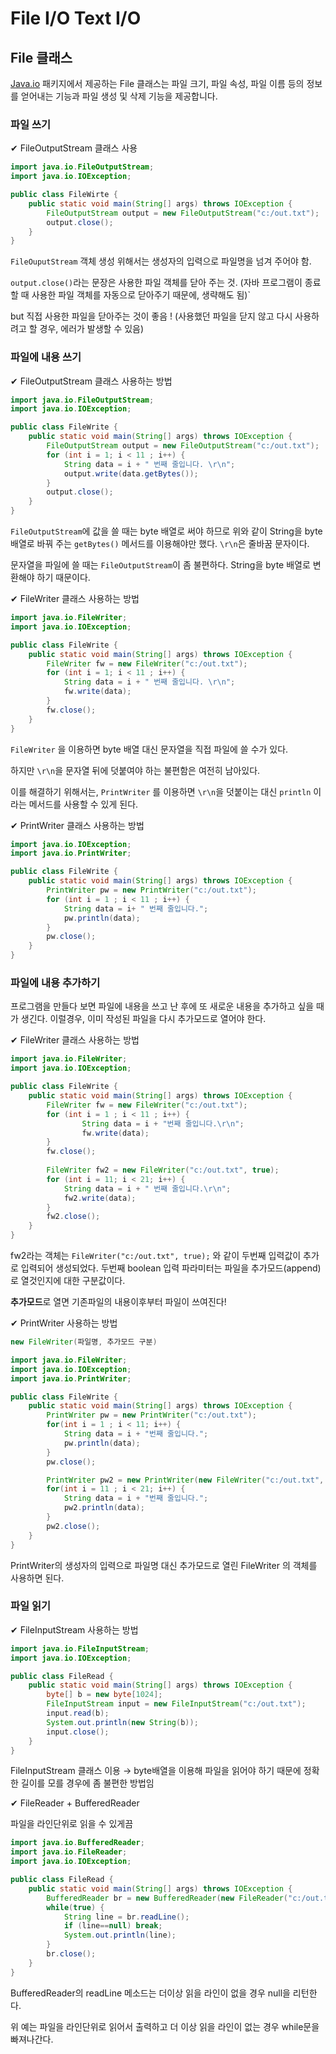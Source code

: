 # File I/O Text I/O

## File 클래스

[Java.io](http://java.io) 패키지에서 제공하는 File 클래스는 파일 크기, 파일 속성, 파일 이름 등의 정보를 얻어내는 기능과 파일 생성 및 삭제 기능을 제공합니다.

### 파일 쓰기

✔ FileOutputStream 클래스 사용

```java
import java.io.FileOutputStream;
import java.io.IOException;

public class FileWirte {
	public static void main(String[] args) throws IOException {
		FileOutputStream output = new FileOutputStream("c:/out.txt");
		output.close();
	}
}
```

`FileOuputStream` 객체 생성 위해서는 생성자의 입력으로 파일명을 넘겨 주어야 함.

`output.close()`라는 문장은 사용한 파일 객체를 닫아 주는 것. (자바 프로그램이 종료할 때 사용한 파일 객체를 자동으로 닫아주기 때문에, 생략해도 됨)`

but 직접 사용한 파일을 닫아주는 것이 좋음 ! (사용했던 파일을 닫지 않고 다시 사용하려고 할 경우, 에러가 발생할 수 있음)

### 파일에 내용 쓰기

✔ FileOutputStream 클래스 사용하는 방법

```java
import java.io.FileOutputStream;
import java.io.IOException;

public class FileWrite {
	public static void main(String[] args) throws IOException {
		FileOutputStream output = new FileOutputStream("c:/out.txt");
		for (int i = 1; i < 11 ; i++) {
			String data = i + " 번째 줄입니다. \r\n";
			output.write(data.getBytes());
		}
		output.close();
	}
}

```

`FileOutputStream`에 값을 쓸 때는 byte 배열로 써야 하므로 위와 같이 String을 byte배열로 바꿔 주는 `getBytes()` 메서드를 이용해야만 했다. `\r\n`은 줄바꿈 문자이다.

문자열을 파일에 쓸 때는 `FileOutputStream`이 좀 불편하다. String을 byte 배열로 변환해야 하기 때문이다.

✔ FileWriter 클래스 사용하는 방법

```java
import java.io.FileWriter;
import java.io.IOException;

public class FileWrite {
	public static void main(String[] args) throws IOException {
		FileWriter fw = new FileWriter("c:/out.txt");
		for (int i = 1; i < 11 ; i++) {
			String data = i + " 번째 줄입니다. \r\n";
			fw.write(data);
		}
		fw.close();
	}
}
```

`FileWriter` 을 이용하면 byte 배열 대신 문자열을 직접 파일에 쓸 수가 있다.

하지만 `\r\n`을 문자열 뒤에 덧붙여야 하는 불편함은 여전히 남아있다.

이를 해결하기 위해서는, `PrintWriter` 를 이용하면 `\r\n`을 덧붙이는 대신 `println` 이라는 메서드를 사용할 수 있게 된다.

✔ PrintWriter 클래스 사용하는 방법

```java
import java.io.IOException;
import java.io.PrintWriter;

public class FileWrite {
	public static void main(String[] args) throws IOException {
		PrintWriter pw = new PrintWriter("c:/out.txt");
		for (int i = 1 ; i < 11 ; i++) {
			String data = i+ " 번째 줄입니다.";
			pw.println(data);
		}
		pw.close();
	}
}
```

### 파일에 내용 추가하기

프로그램을 만들다 보면 파일에 내용을 쓰고 난 후에 또 새로운 내용을 추가하고 싶을 때가 생긴다. 이럴경우, 이미 작성된 파일을 다시 추가모드로 열어야 한다.

✔ FileWriter 클래스 사용하는 방법

```java
import java.io.FileWriter;
import java.io.IOException;

public class FileWrite {
	public static void main(String[] args) throws IOException {
		FileWriter fw = new FileWriter("c:/out.txt");
		for (int i = 1 ; i < 11 ; i++) {
				String data = i + "번째 줄입니다.\r\n";
				fw.write(data);
		}
		fw.close();
		
		FileWriter fw2 = new FileWriter("c:/out.txt", true);
		for (int i = 11; i < 21; i++) {
			String data = i + " 번째 줄입니다.\r\n";
			fw2.write(data);
		}
		fw2.close();
	}
}
```

fw2라는 객체는 `FileWriter("c:/out.txt", true);` 와 같이 두번째 입력값이 추가로 입력되어 생성되었다. 두번째 boolean 입력 파라미터는 파일을 추가모드(append)로 열것인지에 대한 구분값이다.

**추가모드**로 열면 기존파일의 내용이후부터 파일이 쓰여진다!

✔ PrintWriter 사용하는 방법

```java
new FileWriter(파일명, 추가모드 구분)
```

```java
import java.io.FileWriter;
import java.io.IOException;
import java.io.PrintWriter;

public class FileWrite {
	public static void main(String[] args) throws IOException {
		PrintWriter pw = new PrintWriter("c:/out.txt");
		for(int i = 1 ; i < 11; i++) {
			String data = i + "번째 줄입니다.";
			pw.println(data);
		}	
		pw.close();

		PrintWriter pw2 = new PrintWriter(new FileWriter("c:/out.txt", true));
		for(int i = 11 ; i < 21; i++) {
			String data = i + "번째 줄입니다.";
			pw2.println(data);
		}
		pw2.close();
	}
}
```

PrintWriter의 생성자의 입력으로 파일명 대신 추가모드로 열린 FileWriter 의 객체를 사용하면 된다. 

### 파일 읽기

✔ FileInputStream 사용하는 방법

```java
import java.io.FileInputStream;
import java.io.IOException;

public class FileRead {
    public static void main(String[] args) throws IOException {
        byte[] b = new byte[1024];
        FileInputStream input = new FileInputStream("c:/out.txt");
        input.read(b);
        System.out.println(new String(b));
        input.close();
    }
}
```

FileInputStream 클래스 이용 → byte배열을 이용해 파일을 읽어야 하기 때문에 정확한 길이를 모를 경우에 좀 불편한 방법임

✔ FileReader + BufferedReader

파일을 라인단위로 읽을 수 있게끔

```java
import java.io.BufferedReader;
import java.io.FileReader;
import java.io.IOException;

public class FileRead {
    public static void main(String[] args) throws IOException {
        BufferedReader br = new BufferedReader(new FileReader("c:/out.txt"));
        while(true) {
            String line = br.readLine();
            if (line==null) break;
            System.out.println(line);
        }
        br.close();
    }
}
```

BufferedReader의 readLine 메소드는 더이상 읽을 라인이 없을 경우 null을 리턴한다.

위 예는 파일을 라인단위로 읽어서 출력하고 더 이상 읽을 라인이 없는 경우 while문을 빠져나간다.
